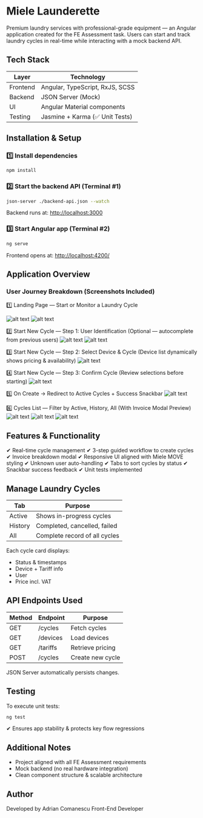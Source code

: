 
# Miele Launderette

Premium laundry services with professional-grade equipment — an Angular application created for the FE Assessment task.
Users can start and track laundry cycles in real-time while interacting with a mock backend API.

## Tech Stack
| Layer     | Technology                       |
|----------|-----------------------------------|
| Frontend | Angular, TypeScript, RxJS, SCSS   |
| Backend  | JSON Server (Mock)                |
| UI       | Angular Material components       |
| Testing  | Jasmine + Karma (✅ Unit Tests)   |

## Installation & Setup

### 1️⃣ Install dependencies
```bash
npm install
```

### 2️⃣ Start the backend API (Terminal #1)
```bash
json-server ./backend-api.json --watch
```
Backend runs at: [http://localhost:3000](http://localhost:3000)

### 3️⃣ Start Angular app (Terminal #2)
```bash
ng serve
```
Frontend opens at: [http://localhost:4200/](http://localhost:4200/)

## Application Overview

### User Journey Breakdown (Screenshots Included)
1️⃣ Landing Page — Start or Monitor a Laundry Cycle

![alt text](screenshots/image.png)
![alt text](screenshots/image-1.png)

2️⃣ Start New Cycle — Step 1: User Identification
(Optional — autocomplete from previous users)
![alt text](screenshots/image-2.png)
![alt text](screenshots/image-3.png)

3️⃣ Start New Cycle — Step 2: Select Device & Cycle
(Device list dynamically shows pricing & availability)
![alt text](screenshots/image-4.png)

4️⃣ Start New Cycle — Step 3: Confirm Cycle
(Review selections before starting)
![alt text](screenshots/image-5.png)

5️⃣ On Create → Redirect to Active Cycles + Success Snackbar
![alt text](screenshots/image-6.png)

6️⃣ Cycles List — Filter by Active, History, All
(With Invoice Modal Preview)
![alt text](screenshots/image-7.png)
![alt text](screenshots/image-8.png)
![alt text](screenshots/image-9.png)


## Features & Functionality

✔ Real-time cycle management
✔ 3-step guided workflow to create cycles
✔ Invoice breakdown modal
✔ Responsive UI aligned with Miele MOVE styling
✔ Unknown user auto-handling
✔ Tabs to sort cycles by status
✔ Snackbar success feedback
✔ Unit tests implemented

## Manage Laundry Cycles

| Tab    | Purpose                      |
|--------|------------------------------|
| Active | Shows in-progress cycles     |
| History| Completed, cancelled, failed |
| All    | Complete record of all cycles|

Each cycle card displays:
- Status & timestamps
- Device + Tariff info
- User
- Price incl. VAT

## API Endpoints Used

| Method | Endpoint    | Purpose           |
|--------|-------------|-------------------|
| GET    | /cycles     | Fetch cycles      |
| GET    | /devices    | Load devices      |
| GET    | /tariffs    | Retrieve pricing  |
| POST   | /cycles     | Create new cycle  |

JSON Server automatically persists changes.

## Testing

To execute unit tests:
```bash
ng test
```
✔ Ensures app stability & protects key flow regressions

## Additional Notes

- Project aligned with all FE Assessment requirements
- Mock backend (no real hardware integration)
- Clean component structure & scalable architecture

## Author

Developed by Adrian Comanescu
Front-End Developer
